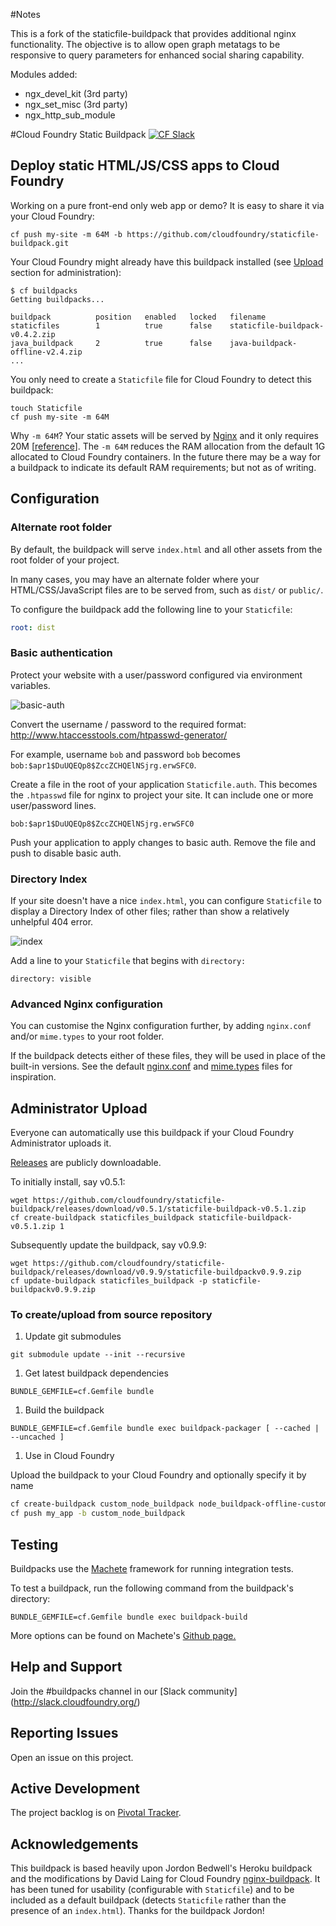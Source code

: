 #Notes

This is a fork of the staticfile-buildpack that provides additional nginx functionality. The objective is to allow open graph metatags to be responsive to query parameters for enhanced social sharing capability.

Modules added:
- ngx_devel_kit (3rd party)
- ngx_set_misc (3rd party)
- ngx_http_sub_module

#Cloud Foundry Static Buildpack
[![CF Slack](https://s3.amazonaws.com/buildpacks-assets/buildpacks-slack.svg)](http://slack.cloudfoundry.org)

Deploy static HTML/JS/CSS apps to Cloud Foundry
-----------------------------------------------

Working on a pure front-end only web app or demo? It is easy to share it via your Cloud Foundry:

```
cf push my-site -m 64M -b https://github.com/cloudfoundry/staticfile-buildpack.git
```

Your Cloud Foundry might already have this buildpack installed (see [Upload](#administrator-upload) section for administration):

```
$ cf buildpacks
Getting buildpacks...

buildpack          position   enabled   locked   filename
staticfiles        1          true      false    staticfile-buildpack-v0.4.2.zip
java_buildpack     2          true      false    java-buildpack-offline-v2.4.zip
...
```

You only need to create a `Staticfile` file for Cloud Foundry to detect this buildpack:

```
touch Staticfile
cf push my-site -m 64M
```

Why `-m 64M`? Your static assets will be served by [Nginx](http://nginx.com/) and it only requires 20M \[[reference](http://wiki.nginx.org/WhyUseIt)]. The `-m 64M` reduces the RAM allocation from the default 1G allocated to Cloud Foundry containers. In the future there may be a way for a buildpack to indicate its default RAM requirements; but not as of writing.

## Configuration

### Alternate root folder

By default, the buildpack will serve `index.html` and all other assets from the root folder of your project.

In many cases, you may have an alternate folder where your HTML/CSS/JavaScript files are to be served from, such as `dist/` or `public/`.

To configure the buildpack add the following line to your `Staticfile`:

```yaml
root: dist
```

### Basic authentication

Protect your website with a user/password configured via environment variables.

![basic-auth](http://cl.ly/image/13402a2d0R1i/basicauth.png)

Convert the username / password to the required format: http://www.htaccesstools.com/htpasswd-generator/

For example, username `bob` and password `bob` becomes `bob:$apr1$DuUQEQp8$ZccZCHQElNSjrg.erwSFC0`.

Create a file in the root of your application `Staticfile.auth`. This becomes the `.htpasswd` file for nginx to project your site. It can include one or more user/password lines.

```
bob:$apr1$DuUQEQp8$ZccZCHQElNSjrg.erwSFC0
```

Push your application to apply changes to basic auth. Remove the file and push to disable basic auth.

### Directory Index

If your site doesn't have a nice `index.html`, you can configure `Staticfile` to display a Directory Index of other files; rather than show a relatively unhelpful 404 error.

![index](http://cl.ly/image/2U2y121g000g/directory-index.png)

Add a line to your `Staticfile` that begins with `directory:`

```
directory: visible
```

### Advanced Nginx configuration

You can customise the Nginx configuration further, by adding `nginx.conf` and/or `mime.types` to your root folder.

If the buildpack detects either of these files, they will be used in place of the built-in versions. See the default [nginx.conf](https://github.com/cloudfoundry/staticfile-buildpack/blob/master/conf/nginx.conf) and [mime.types](https://github.com/cloudfoundry/staticfile-buildpack/blob/master/conf/mime.types) files for inspiration.

## Administrator Upload

Everyone can automatically use this buildpack if your Cloud Foundry Administrator uploads it.

[Releases](https://github.com/cloudfoundry/staticfile-buildpack/releases) are publicly downloadable.

To initially install, say v0.5.1:

```
wget https://github.com/cloudfoundry/staticfile-buildpack/releases/download/v0.5.1/staticfile-buildpack-v0.5.1.zip
cf create-buildpack staticfiles_buildpack staticfile-buildpack-v0.5.1.zip 1
```

Subsequently update the buildpack, say v0.9.9:

```
wget https://github.com/cloudfoundry/staticfile-buildpack/releases/download/v0.9.9/staticfile-buildpackv0.9.9.zip
cf update-buildpack staticfiles_buildpack -p staticfile-buildpackv0.9.9.zip
```

### To create/upload from source repository

1. Update git submodules
  ```shell
  git submodule update --init --recursive
  ```

1. Get latest buildpack dependencies

  ```shell
  BUNDLE_GEMFILE=cf.Gemfile bundle
  ```

1. Build the buildpack

  ```shell
  BUNDLE_GEMFILE=cf.Gemfile bundle exec buildpack-packager [ --cached | --uncached ]
  ```

1. Use in Cloud Foundry

  Upload the buildpack to your Cloud Foundry and optionally specify it by name

  ```bash
  cf create-buildpack custom_node_buildpack node_buildpack-offline-custom.zip 1
  cf push my_app -b custom_node_buildpack
  ```

## Testing
Buildpacks use the [Machete](https://github.com/cloudfoundry/machete) framework for running integration tests.

To test a buildpack, run the following command from the buildpack's directory:

```
BUNDLE_GEMFILE=cf.Gemfile bundle exec buildpack-build
```

More options can be found on Machete's [Github page.](https://github.com/cloudfoundry/machete)


## Help and Support

Join the #buildpacks channel in our [Slack community] (http://slack.cloudfoundry.org/)

## Reporting Issues

Open an issue on this project.

## Active Development

The project backlog is on [Pivotal Tracker](https://www.pivotaltracker.com/projects/1042066).

## Acknowledgements

This buildpack is based heavily upon Jordon Bedwell's Heroku buildpack and the modifications by David Laing for Cloud Foundry [nginx-buildpack](https://github.com/cloudfoundry-community/nginx-buildpack). It has been tuned for usability (configurable with `Staticfile`) and to be included as a default buildpack (detects `Staticfile` rather than the presence of an `index.html`). Thanks for the buildpack Jordon!

